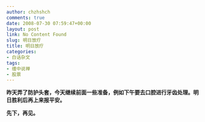 ```yaml
---
author: chzhshch
comments: true
date: 2008-07-30 07:59:47+00:00
layout: post
link: No Content Found
slug: 明日放疗
title: 明日放疗
categories:
- 白话杂文
tags:
- 缠中说禅
- 股票
---
```


			

**昨天弄了防护头套，今天继续前面一些准备，例如下午要去口腔进行牙齿处理。明日胜利后再上来报平安。**

**先下，再见。**
